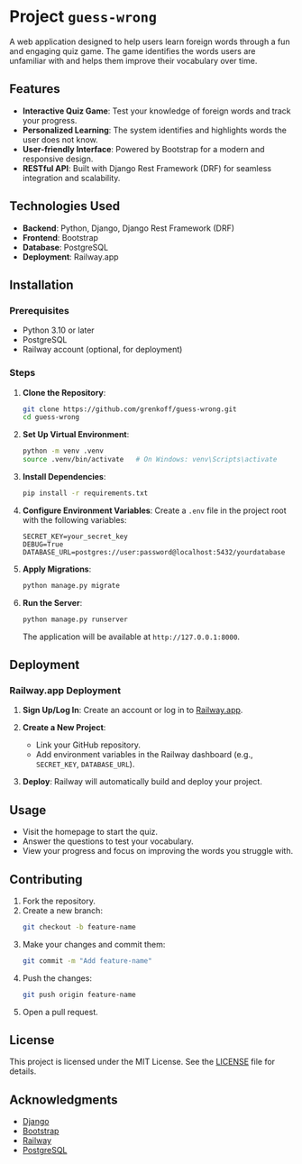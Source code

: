 # Project `guess-wrong`

A web application designed to help users learn foreign words through a fun and engaging quiz game. The game identifies the words users are unfamiliar with and helps them improve their vocabulary over time.

## Features

- **Interactive Quiz Game**: Test your knowledge of foreign words and track your progress.
- **Personalized Learning**: The system identifies and highlights words the user does not know.
- **User-friendly Interface**: Powered by Bootstrap for a modern and responsive design.
- **RESTful API**: Built with Django Rest Framework (DRF) for seamless integration and scalability.

## Technologies Used

- **Backend**: Python, Django, Django Rest Framework (DRF)
- **Frontend**: Bootstrap
- **Database**: PostgreSQL
- **Deployment**: Railway.app

## Installation

### Prerequisites

- Python 3.10 or later
- PostgreSQL
- Railway account (optional, for deployment)

### Steps

1. **Clone the Repository**:

   ```bash
   git clone https://github.com/grenkoff/guess-wrong.git
   cd guess-wrong
   ```

2. **Set Up Virtual Environment**:

   ```bash
   python -m venv .venv
   source .venv/bin/activate   # On Windows: venv\Scripts\activate
   ```

3. **Install Dependencies**:

   ```bash
   pip install -r requirements.txt
   ```

4. **Configure Environment Variables**:
   Create a `.env` file in the project root with the following variables:

   ```env
   SECRET_KEY=your_secret_key
   DEBUG=True
   DATABASE_URL=postgres://user:password@localhost:5432/yourdatabase
   ```

5. **Apply Migrations**:

   ```bash
   python manage.py migrate
   ```

6. **Run the Server**:

   ```bash
   python manage.py runserver
   ```

   The application will be available at `http://127.0.0.1:8000`.

## Deployment

### Railway.app Deployment

1. **Sign Up/Log In**:
   Create an account or log in to [Railway.app](https://railway.app).

2. **Create a New Project**:

   - Link your GitHub repository.
   - Add environment variables in the Railway dashboard (e.g., `SECRET_KEY`, `DATABASE_URL`).

3. **Deploy**:
   Railway will automatically build and deploy your project.

## Usage

- Visit the homepage to start the quiz.
- Answer the questions to test your vocabulary.
- View your progress and focus on improving the words you struggle with.

## Contributing

1. Fork the repository.
2. Create a new branch:
   ```bash
   git checkout -b feature-name
   ```
3. Make your changes and commit them:
   ```bash
   git commit -m "Add feature-name"
   ```
4. Push the changes:
   ```bash
   git push origin feature-name
   ```
5. Open a pull request.

## License

This project is licensed under the MIT License. See the [LICENSE](LICENSE) file for details.

## Acknowledgments

- [Django](https://www.djangoproject.com/)
- [Bootstrap](https://getbootstrap.com/)
- [Railway](https://railway.app/)
- [PostgreSQL](https://www.postgresql.org/)
